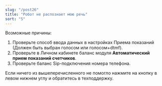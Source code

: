 ```yaml
---
slug: "/post26"
title: "Робот не распознает мою речь"
sort: "5"
---
```


Возможные причины:

1. Проверьте способ ввода данных в настройках Приема показаний (Должен быть выбран голосом или голосом+dtmf).
1. Проверьте в Личном кабинете баланс модуля **Автоматический прием показаний счетчиков**.
1. Проверьте баланс Sip-подключения номера телефона.

Если ничего из вышеперечисленного не помогло нажмите на кнопку  в левом нижнем углу и обратитесь в техподдержку.